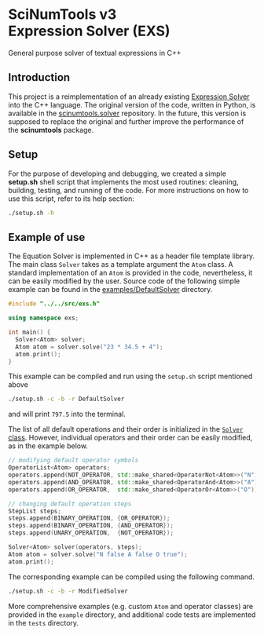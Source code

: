 # SciNumTools v3 <br/>Expression Solver (EXS)

General purpose solver of textual expressions in C++

## Introduction

This project is a reimplementation of an already existing [Expression Solver](https://vrtulka23.github.io/scinumtools/solver/index.html) into the C++ language.
The original version of the code, written in Python, is available in the [scinumtools.solver](https://github.com/vrtulka23/scinumtools/tree/main/src/scinumtools/solver) repository.
In the future, this version is supposed to replace the original and further improve the performance of the **scinumtools** package.

## Setup

For the purpose of developing and debugging, we created a simple **setup.sh** shell script that implements the most used routines: cleaning, building, testing, and running of the code. For more instructions on how to use this script, refer to its help section:

```bash
./setup.sh -h
```

## Example of use

The Equation Solver is implemented in C++ as a header file template library.
The main class ``Solver`` takes as a template argument the ``Atom`` class.
A standard implementation of an ``Atom`` is provided in the code, nevertheless, it can be easily modified by the user.
Source code of the following simple example can be found in the [examples/DefaultSolver](https://github.com/vrtulka23/exs-cpp/tree/main/examples/DefaultSolver) directory.

```cpp
#include "../../src/exs.h"

using namespace exs;

int main() {
  Solver<Atom> solver;
  Atom atom = solver.solve("23 * 34.5 + 4");
  atom.print();
}
```

This example can be compiled and run using the ``setup.sh`` script mentioned above

```bash
./setup.sh -c -b -r DefaultSolver
```

and will print ``797.5`` into the terminal.

The list of all default operations and their order is initialized in the [``Solver`` class](https://github.com/vrtulka23/exs-cpp/blob/main/src/solver.h).
However, individual operators and their order can be easily modified, as in the example below.

```cpp
// modifying default operator symbols
OperatorList<Atom> operators;
operators.append(NOT_OPERATOR, std::make_shared<OperatorNot<Atom>>("N"));
operators.append(AND_OPERATOR, std::make_shared<OperatorAnd<Atom>>("A"));
operators.append(OR_OPERATOR,  std::make_shared<OperatorOr<Atom>>("O"));

// changing default operation steps
StepList steps;
steps.append(BINARY_OPERATION, {OR_OPERATOR});
steps.append(BINARY_OPERATION, {AND_OPERATOR});
steps.append(UNARY_OPERATION,  {NOT_OPERATOR});

Solver<Atom> solver(operators, steps);
Atom atom = solver.solve("N false A false O true");
atom.print();
```

The corresponding example can be compiled using the following command.

```bash
./setup.sh -c -b -r ModifiedSolver
```

More comprehensive examples (e.g. custom ``Atom`` and operator classes) are provided in the ``example`` directory, and additional code tests are implemented in the ``tests`` directory.
